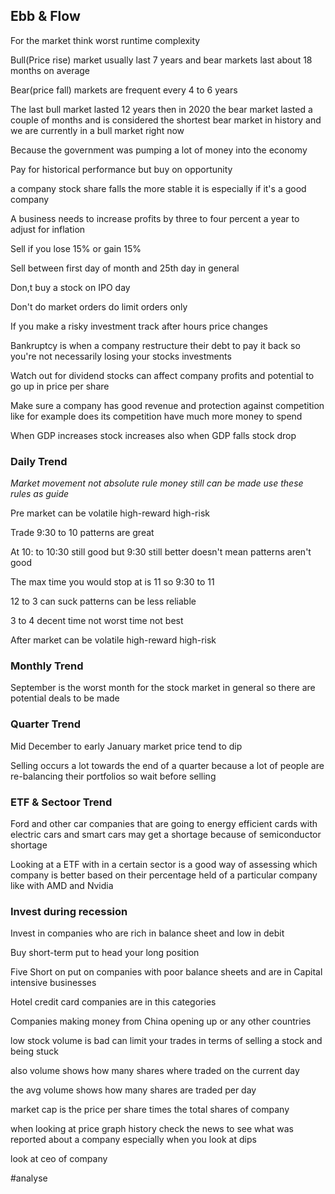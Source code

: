 ## Ebb & Flow
For the market think worst runtime complexity

Bull(Price rise) market usually last 7 years and bear markets last about 18 months on average  
  
Bear(price fall) markets are frequent every 4 to 6 years  
  
The last bull market lasted 12 years then in 2020 the bear market lasted a couple of months and is considered the shortest bear market in history and we are currently in a bull market right now  
  
Because the government was pumping a lot of money into the economy  
  
  
Pay for historical performance but buy on opportunity  
  
a company stock share falls the more stable it is especially if it's a good company  
  
A business needs to increase profits by three to four percent a year to adjust for inflation  
  
Sell if you lose 15% or gain 15%  
  
Sell between first day of month and 25th day in general  
  
Don,t buy a stock on IPO day  
  
Don't do market orders do limit orders only  
  
If you make a risky investment track after hours price changes  
  
Bankruptcy is when a company restructure their debt to pay it back so you're not necessarily losing your stocks investments  
  
Watch out for dividend stocks can affect company profits and potential to go up in price per share



Make sure a company has good revenue and protection against competition like for example does its competition have much more money to spend  
  
When GDP increases stock increases also when GDP falls stock drop




### Daily Trend
*Market movement not absolute rule money still can be made use these rules as guide*

Pre market can be volatile high-reward high-risk  
  
Trade 9:30 to 10 patterns are great  
  
At 10: to 10:30 still good but 9:30 still better doesn't mean patterns aren't good  
  
The max time you would stop at is 11 so 9:30 to 11  
  
12 to 3 can suck patterns can be less reliable  
  
3 to 4 decent time not worst time not best  
  
After market can be volatile high-reward high-risk

### Monthly Trend
September is the worst month for the stock market in general so there are potential deals to be made  

### Quarter Trend
Mid December to early January market price tend to dip

Selling occurs a lot towards the end of a quarter because a lot of people are re-balancing their portfolios so wait before selling  

### ETF & Sectoor Trend
Ford and other car companies that are going to energy efficient cards with electric cars and smart cars may get a shortage because of semiconductor shortage

Looking at a ETF with in a certain sector is a good way of assessing which company is better based on their percentage held of a particular company like with AMD and Nvidia



### Invest during recession
Invest in companies who are rich in balance sheet and low in debit  
  
  
Buy short-term put to head your long position  
  
Five Short on put on companies with poor balance sheets and are in Capital intensive businesses  
  
Hotel credit card companies are in this categories  
  
Companies making money from China opening up or any other countries





low stock volume is bad can limit your trades in terms of selling a stock and being stuck  
  
also volume shows how many shares where traded on the current day  
  
the avg volume shows how many shares are traded per day  
  
market cap is the price per share times the total shares of company  
  
when looking at price graph history check the news to see what was reported about a company especially when you look at dips  
  
look at ceo of company




#analyse
